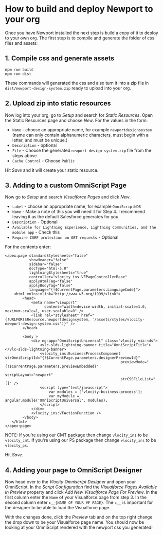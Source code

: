 # How to build and deploy Newport to your org

Once you have Newport installed the next step is build a copy of it to deploy to your own org. The first step is to compile and generate the folder of css files and assets:

## 1. Compile css and generate assets

```
npm run build
npm run dist
```

These commands will generated the css and also turn it into a zip file in `dist/newport-design-system.zip` ready to upload into your org.

## 2. Upload zip into static resources

Now log into your org, go to *Setup*  and search for *Static Resources*. Open the Static Resources page and choose *New*. For the values in the form:

* `Name` - choose an appropriate name, for example `newportdesignsystem` (name can only contain alphanumeric characters, must begin with a letter, and must be unique.)
* `Description` - optional
* `File` - Choose the generated `newport-design-system.zip` file from the steps above
* `Cache Control` - Choose `Public`

Hit *Save* and it will create your static resource.

## 3. Adding to a custom OmniScript Page

Now go to *Setup* and search *Visualforce Pages* and click *New*.

* `Label` - choose an appropriate name, for example `OmniScriptNDS`
* `Name` - Make a note of this you will need it for Step 4. I recommend leaving it as the default Salesforce generates for you.
* `Description` - Optional
* `Available for Lightning Experience, Lightning Communities, and the mobile app` - Check this
* `Require CSRF protection on GET requests` - Optional

For the contents enter:

```
<apex:page standardStylesheets="false"
           showHeader="false"
           sidebar="false"
           docType="html-5.0"
           lightningStylesheets="true"
           controller="vlocity_ins.VFPageControllerBase"
           applyHtmlTag="false"
           applyBodyTag="false"
           language="{!$CurrentPage.parameters.LanguageCode}">
    <html xmlns:xlink="http://www.w3.org/1999/xlink">
        <head>
            <meta name="viewport"
                  content="width=device-width, initial-scale=1.0, maximum-scale=1, user-scalable=0" />
            <link rel="stylesheet" href="{!URLFOR($Resource.newportdesignsystem, '/assets/styles/vlocity-newport-design-system.css')}" />
        </head>

        <body >
            <div ng-app="OmniScriptUniversal" class="vlocity via-nds">
                <vlc-slds-lightning-banner title="OmniScriptTitle"></vlc-slds-lightning-banner>
                <vlocity_ins:BusinessProcessComponent strOmniScriptId="{!$CurrentPage.parameters.designerPreviewId}"
                                                     previewMode="{!$CurrentPage.parameters.previewEmbedded}"
                                                     scriptLayout="newport"
                                                     strCSSFileList="[]" />
                <script type="text/javascript">
                    var modules = ['vlocity-business-process'];
                    var myModule = angular.module('OmniScriptUniversal', modules);
                </script>
            </div>
            <vlocity_ins:VFActionFunction />
        </body>
   </html>
</apex:page>
```

NOTE: If you're using our CMT package then change `vlocity_ins` to be `vlocity_cmt`. If you're using our PS package then change `vlocity_ins` to be `vlocity_ps`.

Hit *Save*.

## 4. Adding your page to OmniScript Designer

Now head over to the *Vlocity Omniscript Designer* and open your OmniScript. In the *Script Configuration* find the *Visualforce Pages Available In Preview* property and click *Add New Visualforce Page For Preview*. In the first column enter the `Name` of your Visualforce page from step 3. In the second column enter `c__{NAME OF YOUR VF PAGE}`. The `c__` is important for the designer to be able to load the Visualforce page.

With the changes done, click the *Preview* tab and on the top right change the drop down to be your Visualforce page name. You should now be looking at your OmniScript rendered with the newport css you generated!
